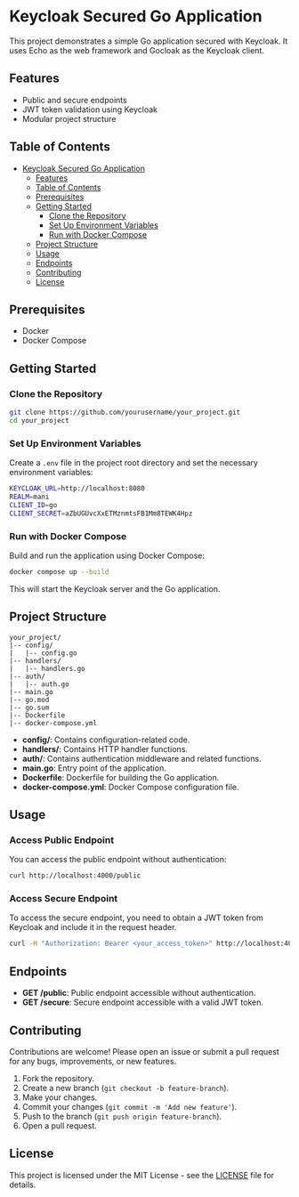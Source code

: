 
# Keycloak Secured Go Application

This project demonstrates a simple Go application secured with Keycloak. It uses Echo as the web framework and Gocloak as the Keycloak client.

## Features

- Public and secure endpoints
- JWT token validation using Keycloak
- Modular project structure

## Table of Contents

- [Keycloak Secured Go Application](#keycloak-secured-go-application)
  - [Features](#features)
  - [Table of Contents](#table-of-contents)
  - [Prerequisites](#prerequisites)
  - [Getting Started](#getting-started)
    - [Clone the Repository](#clone-the-repository)
    - [Set Up Environment Variables](#set-up-environment-variables)
    - [Run with Docker Compose](#run-with-docker-compose)
  - [Project Structure](#project-structure)
  - [Usage](#usage)
  - [Endpoints](#endpoints)
  - [Contributing](#contributing)
  - [License](#license)

## Prerequisites

- Docker
- Docker Compose

## Getting Started

### Clone the Repository

```sh
git clone https://github.com/yourusername/your_project.git
cd your_project
```

### Set Up Environment Variables

Create a `.env` file in the project root directory and set the necessary environment variables:

```sh
KEYCLOAK_URL=http://localhost:8080
REALM=mani
CLIENT_ID=go
CLIENT_SECRET=aZbUGUvcXxETMznmtsFB1Mm8TEWK4Hpz
```

### Run with Docker Compose

Build and run the application using Docker Compose:

```sh
docker compose up --build
```

This will start the Keycloak server and the Go application.

## Project Structure

```
your_project/
|-- config/
|   |-- config.go
|-- handlers/
|   |-- handlers.go
|-- auth/
|   |-- auth.go
|-- main.go
|-- go.mod
|-- go.sum
|-- Dockerfile
|-- docker-compose.yml
```

- **config/**: Contains configuration-related code.
- **handlers/**: Contains HTTP handler functions.
- **auth/**: Contains authentication middleware and related functions.
- **main.go**: Entry point of the application.
- **Dockerfile**: Dockerfile for building the Go application.
- **docker-compose.yml**: Docker Compose configuration file.

## Usage

### Access Public Endpoint

You can access the public endpoint without authentication:

```sh
curl http://localhost:4000/public
```

### Access Secure Endpoint

To access the secure endpoint, you need to obtain a JWT token from Keycloak and include it in the request header.

```sh
curl -H "Authorization: Bearer <your_access_token>" http://localhost:4000/secure
```

## Endpoints

- **GET /public**: Public endpoint accessible without authentication.
- **GET /secure**: Secure endpoint accessible with a valid JWT token.

## Contributing

Contributions are welcome! Please open an issue or submit a pull request for any bugs, improvements, or new features.

1. Fork the repository.
2. Create a new branch (`git checkout -b feature-branch`).
3. Make your changes.
4. Commit your changes (`git commit -m 'Add new feature'`).
5. Push to the branch (`git push origin feature-branch`).
6. Open a pull request.

## License

This project is licensed under the MIT License - see the [LICENSE](LICENSE) file for details.

